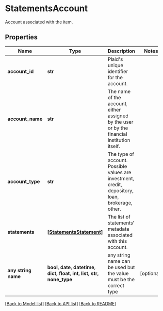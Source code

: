 # StatementsAccount

Account associated with the item.

## Properties
Name | Type | Description | Notes
------------ | ------------- | ------------- | -------------
**account_id** | **str** | Plaid&#39;s unique identifier for the account. | 
**account_name** | **str** | The name of the account, either assigned by the user or by the financial institution itself. | 
**account_type** | **str** | The type of account. Possible values are investment, credit, depository, loan, brokerage, other. | 
**statements** | [**[StatementsStatement]**](StatementsStatement.md) | The list of statements&#39; metadata associated with this account. | 
**any string name** | **bool, date, datetime, dict, float, int, list, str, none_type** | any string name can be used but the value must be the correct type | [optional]

[[Back to Model list]](../README.md#documentation-for-models) [[Back to API list]](../README.md#documentation-for-api-endpoints) [[Back to README]](../README.md)


